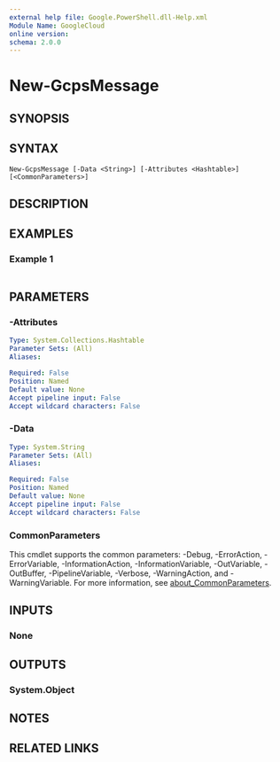 ```yaml
---
external help file: Google.PowerShell.dll-Help.xml
Module Name: GoogleCloud
online version:
schema: 2.0.0
---
```


# New-GcpsMessage

## SYNOPSIS


## SYNTAX

```
New-GcpsMessage [-Data <String>] [-Attributes <Hashtable>] [<CommonParameters>]
```

## DESCRIPTION


## EXAMPLES

### Example 1
```powershell

```



## PARAMETERS

### -Attributes


```yaml
Type: System.Collections.Hashtable
Parameter Sets: (All)
Aliases:

Required: False
Position: Named
Default value: None
Accept pipeline input: False
Accept wildcard characters: False
```

### -Data


```yaml
Type: System.String
Parameter Sets: (All)
Aliases:

Required: False
Position: Named
Default value: None
Accept pipeline input: False
Accept wildcard characters: False
```

### CommonParameters
This cmdlet supports the common parameters: -Debug, -ErrorAction, -ErrorVariable, -InformationAction, -InformationVariable, -OutVariable, -OutBuffer, -PipelineVariable, -Verbose, -WarningAction, and -WarningVariable. For more information, see [about_CommonParameters](http://go.microsoft.com/fwlink/?LinkID=113216).

## INPUTS

### None

## OUTPUTS

### System.Object
## NOTES

## RELATED LINKS
